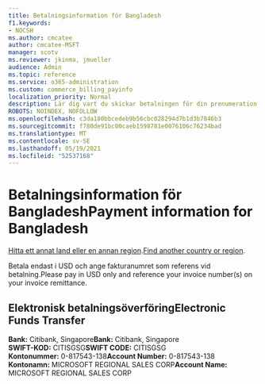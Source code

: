 ```yaml
---
title: Betalningsinformation för Bangladesh
f1.keywords:
- NOCSH
ms.author: cmcatee
author: cmcatee-MSFT
manager: scotv
ms.reviewer: jkinma, jmueller
audience: Admin
ms.topic: reference
ms.service: o365-administration
ms.custom: commerce_billing_payinfo
localization_priority: Normal
description: Lär dig vart du skickar betalningen för din prenumeration.
ROBOTS: NOINDEX, NOFOLLOW
ms.openlocfilehash: c3da180bbcedeb9b56cbc028294d7b1d3b7846b3
ms.sourcegitcommit: f780de91bc00caeb1598781e0076106c76234bad
ms.translationtype: MT
ms.contentlocale: sv-SE
ms.lasthandoff: 05/19/2021
ms.locfileid: "52537168"
---
```

# <a name="payment-information-for-bangladesh"></a><span data-ttu-id="2d71a-103">Betalningsinformation för Bangladesh</span><span class="sxs-lookup"><span data-stu-id="2d71a-103">Payment information for Bangladesh</span></span>

<span data-ttu-id="2d71a-104">[Hitta ett annat land eller en annan region](../billing-and-payments/pay-for-your-subscription.md).</span><span class="sxs-lookup"><span data-stu-id="2d71a-104">[Find another country or region](../billing-and-payments/pay-for-your-subscription.md).</span></span>

<span data-ttu-id="2d71a-105">Betala endast i USD och ange fakturanumret som referens vid betalning.</span><span class="sxs-lookup"><span data-stu-id="2d71a-105">Please pay in USD only and reference your invoice number(s) on your invoice remittance.</span></span>

## <a name="electronic-funds-transfer"></a><span data-ttu-id="2d71a-106">Elektronisk betalningsöverföring</span><span class="sxs-lookup"><span data-stu-id="2d71a-106">Electronic Funds Transfer</span></span>

<span data-ttu-id="2d71a-107">**Bank:** Citibank, Singapore</span><span class="sxs-lookup"><span data-stu-id="2d71a-107">**Bank:** Citibank, Singapore</span></span>  
<span data-ttu-id="2d71a-108">**SWIFT-KOD:** CITISGSG</span><span class="sxs-lookup"><span data-stu-id="2d71a-108">**SWIFT CODE:** CITISGSG</span></span>  
<span data-ttu-id="2d71a-109">**Kontonummer:** 0-817543-138</span><span class="sxs-lookup"><span data-stu-id="2d71a-109">**Account Number:** 0-817543-138</span></span>  
<span data-ttu-id="2d71a-110">**Kontonamn:** MICROSOFT REGIONAL SALES CORP</span><span class="sxs-lookup"><span data-stu-id="2d71a-110">**Account Name:** MICROSOFT REGIONAL SALES CORP</span></span>
